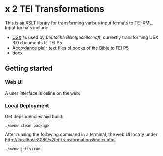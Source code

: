 # x 2 TEI Transformations

This is an XSLT library for transforming various input formats to TEI-XML. Input formats include

- [USX](https://ubsicap.github.io/usx/) as used by *Deutsche
  Bibelgesellschaft*, currently transforming USX 3.0 documents to TEI
  P5
- [Accordance](https://www.accordancebible.com/) plain text files of
  books of the Bible to TEI P5
- docx

## Getting started

### Web UI

A user interface is online on the web:



### Local Deployment

Get dependencies and build:

```
./mvnw clean package
```

After running the following command in a terminal, the web UI locally
under
[http://localhost:8080/x2tei-transformations/index.html](http://localhost:8080/x2tei-transformations/index.html):

```
./mvnw jetty:run
```



